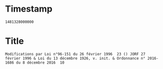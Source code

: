 # Timestamp
```
1481328000000
```

# Title
```
Modifications par Loi n°96-151 du 26 février 1996  23 () JORF 27 février 1996 & Loi du 13 décembre 1926, v. init. & Ordonnance n° 2016-1686 du 8 décembre 2016  10
```